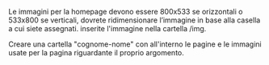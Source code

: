 Le immagini per la homepage devono essere 800x533 se orizzontali o 533x800 se verticali,
dovrete ridimensionare l’immagine in base alla casella a cui siete assegnati. inserite l'immagine 
nella cartella /img.

Creare una cartella "cognome-nome" con all'interno le pagine e le immagini usate 
per la pagina riguardante il proprio argomento.